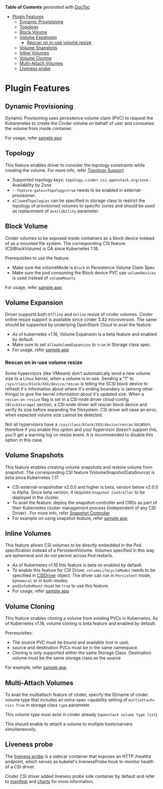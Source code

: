 <!-- START doctoc generated TOC please keep comment here to allow auto update -->
<!-- DON'T EDIT THIS SECTION, INSTEAD RE-RUN doctoc TO UPDATE -->
**Table of Contents**  *generated with [DocToc](https://github.com/thlorenz/doctoc)*

- [Plugin Features](#plugin-features)
  - [Dynamic Provisioning](#dynamic-provisioning)
  - [Topology](#topology)
  - [Block Volume](#block-volume)
  - [Volume Expansion](#volume-expansion)
    - [Rescan on in-use volume resize](#rescan-on-in-use-volume-resize)
  - [Volume Snapshots](#volume-snapshots)
  - [Inline Volumes](#inline-volumes)
  - [Volume Cloning](#volume-cloning)
  - [Multi-Attach Volumes](#multi-attach-volumes)
  - [Liveness probe](#liveness-probe)

<!-- END doctoc generated TOC please keep comment here to allow auto update -->

# Plugin Features

## Dynamic Provisioning

Dynamic Provisoning uses persistence volume claim (PVC) to request the Kuberenetes to create the Cinder volume on behalf of user and consumes the volume from inside container.

For usage, refer [sample app](./examples.md#dynamic-volume-provisioning)  

## Topology

This feature enables driver to consider the topology constraints while creating the volume. For more info, refer [Topology Support](https://github.com/kubernetes-csi/external-provisioner/blob/master/README.md#topology-support)

* Supported topology keys:
  `topology.cinder.csi.openstack.org/zone` : Availability by Zone
* `--feature-gates=Topology=true` needs to be enabled in external-provisioner.
* `allowedTopologies` can be specified in storage class to restrict the topology of provisioned volumes to specific zones and should be used as replacement of `availability` parameter.

## Block Volume

Cinder volumes to be exposed inside containers as a block device instead of as a mounted file system. The corresponding CSI feature (CSIBlockVolume) is GA since Kubernetes 1.18.

Prerequisites to use the feature:
* Make sure the volumeMode is `Block` in Persistence Volume Claim Spec
* Make sure the pod consuming the Block device PVC use `volumeDevices` is used instead of `volumeMounts`

For usage, refer [sample app](./examples.md#using-block-volume)

## Volume Expansion

Driver supports both `Offline` and `Online` resize of cinder volumes. Cinder online resize support is available since cinder 3.42 microversion. 
The same should be supported by underlying OpenStack Cloud to avail the feature.

* As of kubernetes v1.16, Volume Expansion is a beta feature and enabled by default.
* Make sure to set `allowVolumeExpansion` to `true` in Storage class spec.
* For usage, refer [sample app](./examples.md#volume-expansion-example)

### Rescan on in-use volume resize

Some hypervizors (like VMware) don't automatically send a new volume size to a Linux kernel, when a volume is in-use. Sending a "1" to `/sys/class/block/XXX/device/rescan` is telling the SCSI block device to refresh it's information about where it's ending boundary is (among other things) to give the kernel information about it's updated size. When a `rescan-on-resize` flag is set in a CSI node driver cloud-config `[BlockStorage]` section, a CSI node driver will rescan block device and verify its size before expanding the filesystem. CSI driver will raise an error, when expected volume size cannot be detected.

Not all hypervizors have a `/sys/class/block/XXX/device/rescan` location, therefore if you enable this option and your hypervizor doesn't support this, you'll get a warning log on resize event. It is recommended to disable this option in this case.

## Volume Snapshots

This feature enables creating volume snapshots and restore volume from snapshot. The corresponding CSI feature (VolumeSnapshotDataSource) is beta since Kubernetes 1.17.

* CSI external-snapshotter v2.0.0 and higher is beta, version below v2.0.0 is Alpha. Since beta version, it requires `Snapshot Controller` to be deployed in the cluster.
* To avail the feature. deploy the snapshot-controller and CRDs as part of their Kubernetes cluster management process (independent of any CSI Driver) . For more info, refer [Snapshot Controller](https://kubernetes-csi.github.io/docs/snapshot-controller.html)
* For example on using snapshot feature, refer [sample app](./examples#snapshot-create-and-restore)

## Inline Volumes

This feature allows CSI volumes to be directly embedded in the Pod specification instead of a PersistentVolume. Volumes specified in this way are ephemeral and do not persist across Pod restarts.

* As of Kubernetes v1.16 this feature is beta so enabled by default. 
* To enable this feature for CSI Driver, `volumeLifecycleModes` needs to be specified in [CSIDriver](../../manifests/cinder-csi-plugin/csi-cinder-driver.yaml) object. The driver can run in `Persistent` mode, `Ephemeral` or in both modes.
* `podInfoOnMount` must be `true` to use this feature.
* For usage, refer [sample app](./examples.md#deploy-app-using-inline-volumes)

## Volume Cloning

This feature enables cloning a volume from existing PVCs in Kubernetes. As of Kubernetes v1.16, volume cloning is beta feature and enabled by default.

Prerequisites:
* The source PVC must be bound and available (not in use).
* source and destination PVCs must be in the same namespace.
* Cloning is only supported within the same Storage Class. Destination volume must be the same storage class as the source

For example, refer [sample app](../../examples/cinder-csi-plugin/clone)

## Multi-Attach Volumes

To avail the multiattach feature of cinder, specify the ID/name of cinder volume type that includes an extra-spec capability setting of `multiattach=<is> True` in storage class `type` parameter.

This volume type must exist in cinder already (`openstack volume type list`)

This should enable to attach a volume to multiple hosts/servers simultaneously.

## Liveness probe

The [liveness probe](https://github.com/kubernetes-csi/livenessprobe) is a sidecar container that exposes an HTTP /healthz endpoint, which serves as kubelet's livenessProbe hook to monitor health of a CSI driver.

Cinder CSI driver added liveness probe side container by default and refer to [manifest](../../manifests/cinder-csi-plugin/cinder-csi-controllerplugin.yaml) and [charts](../../charts/cinder-csi-plugin) for more information.
